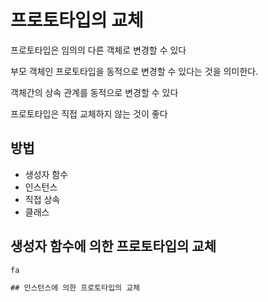 # 프로토타입의 교체

프로토타입은 임의의 다른 객체로 변경할 수 있다

부모 객체인 프로토타입을 동적으로 변경할 수 있다는 것을 의미한다.

객체간의 상속 관계를 동적으로 변경할 수 있다

프로토타입은 직접 교체하지 않는 것이 좋다

## 방법

- 생성자 함수
- 인스턴스
- 직접 상속
- 클래스

## 생성자 함수에 의한 프로토타입의 교체

```js
fa 

## 인스턴스에 의한 프로토타입의 교체

